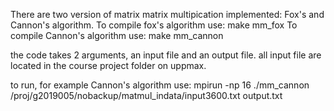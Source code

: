 There are two version of matrix matrix multipication implemented: Fox's and Cannon's algorithm.
To compile fox's algorithm use: make mm_fox
To compile Cannon's algorithm use: make mm_cannon

the code takes 2 arguments, an input file and an output file. all input file are located in the course project folder on uppmax. 

to run, for example Cannon's algorithm use:
mpirun -np 16 ./mm_cannon /proj/g2019005/nobackup/matmul_indata/input3600.txt output.txt
